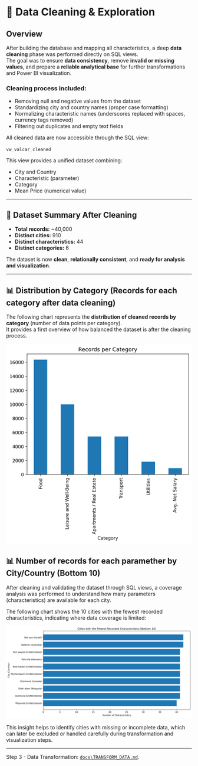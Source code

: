 # 🧹 Data Cleaning & Exploration

## Overview
After building the database and mapping all characteristics, a deep **data cleaning** phase was performed directly on SQL views.  
The goal was to ensure **data consistency**, remove **invalid or missing values**, and prepare a **reliable analytical base** for further transformations and Power BI visualization.

### Cleaning process included:
- Removing null and negative values from the dataset  
- Standardizing city and country names (proper case formatting)  
- Normalizing characteristic names (underscores replaced with spaces, currency tags removed)  
- Filtering out duplicates and empty text fields  

All cleaned data are now accessible through the SQL view:

`vw_valcar_cleaned`

This view provides a unified dataset combining:
- City and Country  
- Characteristic (parameter)  
- Category  
- Mean Price (numerical value)

---

## 🧾 Dataset Summary After Cleaning
- **Total records:** ~40,000  
- **Distinct cities:** 910  
- **Distinct characteristics:** 44  
- **Distinct categories:** 6  

The dataset is now **clean**, **relationally consistent**, and **ready for analysis and visualization**.

---

## 📊 Distribution by Category (Records for each category after data cleaning)

The following chart represents the **distribution of cleaned records by category** (number of data points per category).  
It provides a first overview of how balanced the dataset is after the cleaning process.

![Distribution of cleaned data](./img/DistributionByCategory.png)



## 📊 Number of records for each paramether by City/Country (Bottom 10)
After cleaning and validating the dataset through SQL views, a coverage analysis was performed to understand how many parameters (characteristics) are available for each city.

The following chart shows the 10 cities with the fewest recorded characteristics, indicating where data coverage is limited:

![Fewest Caracteristhics](./img/FewestParamethers.png)

This insight helps to identify cities with missing or incomplete data, which can later be excluded or handled carefully during transformation and visualization steps.




---

Step 3 - Data Transformation: [`docs\TRANSFORM_DATA.md`](./TRANSFORM_DATA.md).
